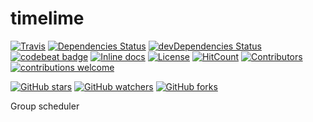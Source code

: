# timelime
[![Travis](https://img.shields.io/travis/froothacks/timelime.svg)](https://travis-ci.org/froothacks/timelime)
[![Dependencies Status](https://david-dm.org/froothacks/timelime.svg)](https://david-dm.org/froothacks/timelime)
[![devDependencies Status](https://david-dm.org/dwyl/froothacks/timelime/dev-status.svg)](https://david-dm.org/froothacks/timelime?type=dev)
[![codebeat badge](https://codebeat.co/badges/6d8c5e9a-42af-4c85-a819-61c8a2aa1def)](https://codebeat.co/projects/github-com-froothacks-timelime-master)
[![Inline docs](http://inch-ci.org/github/froothacks/timelime.svg?branch=master)](http://inch-ci.org/github/froothacks/timelime)
[![License](https://img.shields.io/github/license/froothacks/timelime.svg?&label=License)](https://github.com/froothacks/timelime/blob/master/LICENSE)
[![HitCount](https://hitt.herokuapp.com/{froothacks}/{timelime}.svg)](https://github.com/{froothacks}/{timelime})
[![Contributors](https://img.shields.io/github/contributors/froothacks/timelime.svg)](https://github.com/froothacks/timelime)
[![contributions welcome](https://img.shields.io/badge/contributions-welcome-brightgreen.svg?style=flat)](https://github.com/froothacks/timelime/issues)



[![GitHub stars](https://img.shields.io/github/stars/froothacks/timelime.svg?style=social&label=Star)](https://github.com/froothacks/timelime)
[![GitHub watchers](https://img.shields.io/github/watchers/froothacks/timelime.svg?style=social&label=Watch)](https://github.com/froothacks/timelime)
[![GitHub forks](https://img.shields.io/github/forks/froothacks/timelime.svg?style=social&label=Fork)](https://github.com/froothacks/timelime)

Group scheduler
